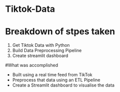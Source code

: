 # Tiktok-Data
# Breakdown of stpes taken
1. Get Tiktok Data with Python
2. Build Data Preprocessing Pipeline
3. Create streamlit dashboard


#What was accomplished
- Built using a real time feed from TikTok 
- Preprocess that data using an ETL Pipeline 
- Create a Streamlit dashboard to visualise the data
